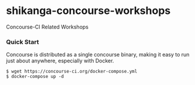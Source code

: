 # shikanga-concourse-workshops
Concourse-CI Related Workshops

### Quick Start
Concourse is distributed as a single concourse binary, making it easy to run just about anywhere, especially with Docker.

```
$ wget https://concourse-ci.org/docker-compose.yml
$ docker-compose up -d
```
